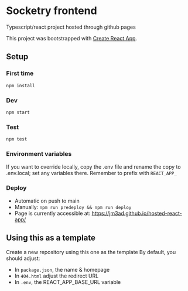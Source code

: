 # Socketry frontend
Typescript/react project hosted through github pages

This project was bootstrapped with [Create React App](https://github.com/facebook/create-react-app).

## Setup
### First time
`npm install`

### Dev
`npm start`

### Test
`npm test`

### Environment variables
If you want to override locally, copy the .env file and rename the copy to .env.local; set any variables there.
Remember to prefix with `REACT_APP_`

### Deploy
* Automatic on push to main
* Manually: `npm run predeploy && npm run deploy`
* Page is currently accessible at: https://jm3ad.github.io/hosted-react-app/

## Using this as a template
Create a new repository using this one as the template
By default, you should adjust:
* In `package.json`, the name & homepage
* In `404.html` adjust the redirect URL
* In `.env`, the REACT_APP_BASE_URL variable